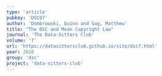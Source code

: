 ```yaml
---
type: 'article'
pubkey: 'DSC07'
author: 'Dombrowski, Quinn and Sag, Matthew'
title: "The DSC and Mean Copyright Law"
journal: 'The Data-Sitters Club'
volume: '7'
url: 'https://datasittersclub.github.io/site/dsc7.html'
year: 2020
group: 'dsc'
project: 'data-sitters-club'
---
```

